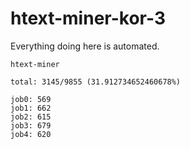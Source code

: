 # htext-miner-kor-3

Everything doing here is automated.

```
htext-miner

total: 3145/9855 (31.912734652460678%)

job0: 569
job1: 662
job2: 615
job3: 679
job4: 620
```